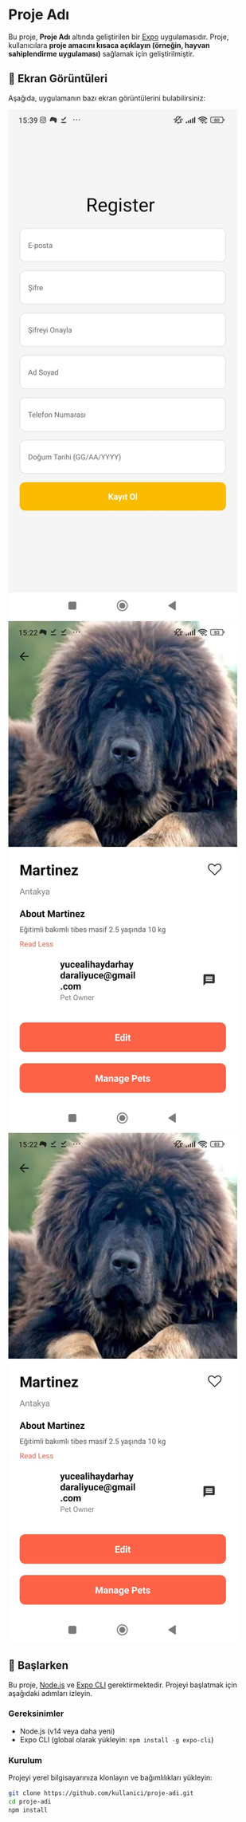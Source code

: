 # Proje Adı

Bu proje, **Proje Adı** altında geliştirilen bir [Expo](https://expo.dev) uygulamasıdır. Proje, kullanıcılara **proje amacını kısaca açıklayın (örneğin, hayvan sahiplendirme uygulaması)** sağlamak için geliştirilmiştir.

## 📱 Ekran Görüntüleri

Aşağıda, uygulamanın bazı ekran görüntülerini bulabilirsiniz:

![Screenshot 1](./assets/screenshots/sa.jpg)
![Screenshot 2](./assets/screenshots/sa2.jpg)
![Screenshot 3](./assets/screenshots/sa3.jpg)

## 🚀 Başlarken

Bu proje, [Node.js](https://nodejs.org/) ve [Expo CLI](https://docs.expo.dev/) gerektirmektedir. Projeyi başlatmak için aşağıdaki adımları izleyin.

### Gereksinimler

- Node.js (v14 veya daha yeni)
- Expo CLI (global olarak yükleyin: `npm install -g expo-cli`)

### Kurulum

Projeyi yerel bilgisayarınıza klonlayın ve bağımlılıkları yükleyin:

```bash
git clone https://github.com/kullanici/proje-adi.git
cd proje-adi
npm install
